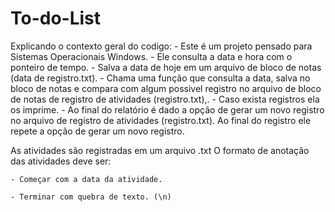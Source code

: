 # To-do-List

Explicando o contexto geral do codigo:
    - Este é um projeto pensado para Sistemas Operacionais Windows.
    - Ele consulta a data e hora com o ponteiro de tempo.
    - Salva a data de hoje em um arquivo de bloco de notas (data de registro.txt).
    - Chama uma função que consulta a data, salva no bloco de notas e compara com
      algum possivel registro no arquivo de bloco de notas de registro de atividades
      (registro.txt),.
    - Caso exista registros ela os imprime.
    - Ao final do relatório é dado a opção de gerar um novo registro no arquivo de
      registro de atividades (registro.txt). Ao final do registro ele repete a opção 
      de gerar um novo registro.
      
 As atividades são registradas em um arquivo .txt
    O formato de anotação das atividades deve ser:
    
    - Começar com a data da atividade.
    
    - Terminar com quebra de texto. (\n)
